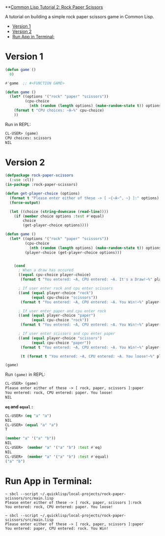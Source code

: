 **[Common Lisp Tutorial 2: Rock Paper Scissors](https://youtu.be/BRiS_enCbwA?list=PLCpux10P7KDKPb4eI5b_qSnQaY1ePGKGK)



A tutorial on building a simple rock paper scissors game in Common Lisp.

- [Version 1](#version-1)
- [Version 2](#version-2)
- [Run  App in Terminal:](#run--app-in-terminal)

# Version 1
``` lisp
(defun game ()
  0)

#'game  ;; #<FUNCTION GAME>
```


``` lisp
(defun game ()
  (let* ((options '("rock" "paper" "scissors"))
         (cpu-choice
           (nth (random (length options) (make-random-state t)) options)))
    (format t "CPU choices: ~A~%" cpu-choice)
    ))
``` 
Run in REPL:
``` lisp 
CL-USER> (game)
CPU choices: scissors
NIL
``` 
# Version 2

``` lisp
(defpackage rock-paper-scissors
  (:use :cl))
(in-package :rock-paper-scissors)

(defun get-player-choice (options)
  (format t "Please enter either of these -> [ ~{~A~^, ~} ]:" options)
  (force-output)

  (let ((choice (string-downcase (read-line))))
    (if (member choice options :test #'equal)
        choice
        (get-player-choice options))))

(defun game ()
  (let* ((options '("rock" "paper" "scissors"))
         (cpu-choice
           (nth (random (length options) (make-random-state t)) options))
         (player-choice (get-player-choice options)))


    (cond
      ; When a draw has occured
      ((equal cpu-choice player-choice)
       (format t "You entered: ~A, CPU entered: ~A. It's a Draw!~%" player-choice cpu-choice))

      ; If user enter rock and cpu enter scissors
      ((and (equal player-choice "rock")
            (equal cpu-choice "scissors"))
       (format t "You entered: ~A, CPU entered: ~A. You Win!~%" player-choice cpu-choice))

      ; If user enter paper and cpu enter rock
      ((and (equal player-choice "paper")
            (equal cpu-choice "rock"))
       (format t "You entered: ~A, CPU entered: ~A. You Win!~%" player-choice cpu-choice))

      ; If user enter scissors and cpu enter paper
      ((and (equal player-choice "scissors")
            (equal cpu-choice "paper"))
       (format t "You entered: ~A, CPU entered: ~A. You Win!~%" player-choice cpu-choice))

       (t (format t "You entered: ~A, CPU entered: ~A. You loose!~%" player-choice cpu-choice)))))

(game)
```
Run `(game)` in REPL:
``` lisp
CL-USER> (game)
Please enter either of these -> [ rock, paper, scissors ]:paper
You entered: rock, CPU entered: paper. You loose!
NIL
```


**`eq` and `equal`  :**

``` lisp
CL-USER> (eq "a" "a")
NIL
CL-USER> (equal "a" "a")
T
```
``` lisp
(member "a" '("a" "b"))
NIL
CL-USER>  (member "a" '("a" "b") :test #'eq)
NIL
CL-USER>  (member "a" '("a" "b") :test #'equal)
("a" "b")
```

# Run  App in Terminal:
```
~ sbcl --script ~/.quicklisp/local-projects/rock-paper-scissors/src/main.lisp
Please enter either of these -> [ rock, paper, scissors ]:rock
You entered: rock, CPU entered: paper. You loose!

~ sbcl --script ~/.quicklisp/local-projects/rock-paper-scissors/src/main.lisp
Please enter either of these -> [ rock, paper, scissors ]:paper
You entered: paper, CPU entered: rock. You Win!
```